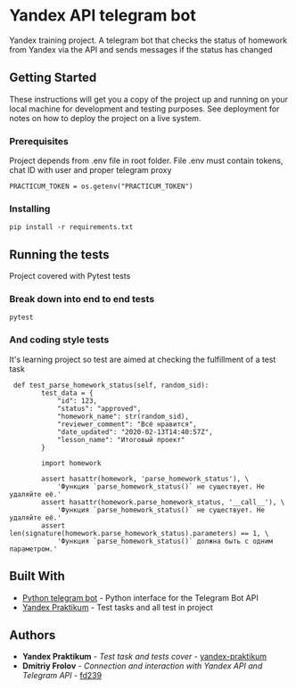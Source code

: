 # Yandex API telegram bot

Yandex training project. A telegram bot that checks the status of homework from Yandex via the API and sends messages if the status has changed

## Getting Started

These instructions will get you a copy of the project up and running on your local machine for development and testing purposes. See deployment for notes on how to deploy the project on a live system.

### Prerequisites

Project depends from .env file in root folder. File .env must contain tokens, chat ID with user and proper telegram proxy

```
PRACTICUM_TOKEN = os.getenv("PRACTICUM_TOKEN")
```

### Installing

```
pip install -r requirements.txt
```

## Running the tests

Project covered with Pytest tests

### Break down into end to end tests

```
pytest
```

### And coding style tests

It's learning project so test are aimed at checking the fulfillment of a test task

```
 def test_parse_homework_status(self, random_sid):
        test_data = {
            "id": 123,
            "status": "approved",
            "homework_name": str(random_sid),
            "reviewer_comment": "Всё нравится",
            "date_updated": "2020-02-13T14:40:57Z",
            "lesson_name": "Итоговый проект"
        }

        import homework

        assert hasattr(homework, 'parse_homework_status'), \
            'Функция `parse_homework_status()` не существует. Не удаляйте её.'
        assert hasattr(homework.parse_homework_status, '__call__'), \
            'Функция `parse_homework_status()` не существует. Не удаляйте её.'
        assert len(signature(homework.parse_homework_status).parameters) == 1, \
            'Функция `parse_homework_status()` должна быть с одним параметром.'
```

## Built With

* [Python telegram bot](https://pypi.org/project/python-telegram-bot/) - Python interface for the Telegram Bot API
* [Yandex Praktikum](https://praktikum.yandex.ru/) - Test tasks and all test in project

## Authors

* **Yandex Praktikum** - *Test task and tests cover* - [yandex-praktikum](https://github.com/yandex-praktikum)
* **Dmitriy Frolov** - *Connection and interaction with Yandex API and Telegram API* - [fd239](https://github.com/fd239)
